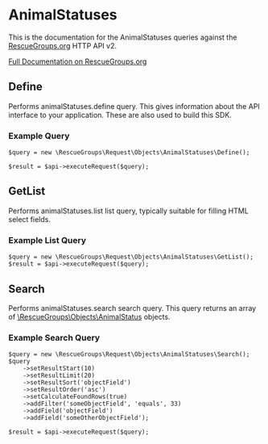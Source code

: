 # AnimalStatuses

This is the documentation for the AnimalStatuses queries against the [RescueGroups.org](https://www.rescuegroups.org/) HTTP API v2.

[Full Documentation on RescueGroups.org](https://userguide.rescuegroups.org/display/APIDG/Object+definitions#Objectdefinitions-animalStatuses)

## Define






Performs animalStatuses.define query. This gives information about the API interface to your application. These are also used to build this SDK.

### Example Query

    $query = new \RescueGroups\Request\Objects\AnimalStatuses\Define();

    $result = $api->executeRequest($query);


## GetList


Performs animalStatuses.list list query, typically suitable for filling HTML select fields.

### Example List Query

    $query = new \RescueGroups\Request\Objects\AnimalStatuses\GetList();
    $result = $api->executeRequest($query);






## Search

Performs animalStatuses.search search query. This query returns an array of [\RescueGroups\Objects\AnimalStatus](../../src/Objects/AnimalStatus.php) objects.

### Example Search Query

    $query = new \RescueGroups\Request\Objects\AnimalStatuses\Search();
    $query
        ->setResultStart(10)
        ->setResultLimit(20)
        ->setResultSort('objectField')
        ->setResultOrder('asc')
        ->setCalculateFoundRows(true)
        ->addFilter('someObjectField', 'equals', 33)
        ->addField('objectField')
        ->addField('someOtherObjectField');

    $result = $api->executeRequest($query);







